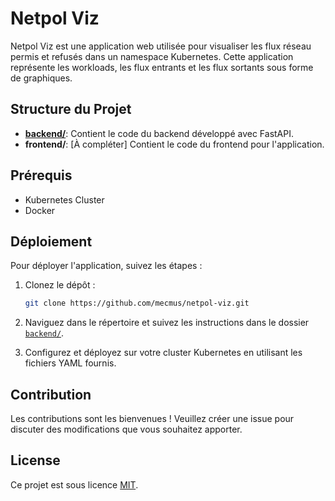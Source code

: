 # Netpol Viz

Netpol Viz est une application web utilisée pour visualiser les flux réseau permis et refusés dans un namespace Kubernetes. Cette application représente les workloads, les flux entrants et les flux sortants sous forme de graphiques.

## Structure du Projet

- **[backend/](backend/README.md)**: Contient le code du backend développé avec FastAPI.
- **frontend/**: [À compléter] Contient le code du frontend pour l'application.

## Prérequis

- Kubernetes Cluster
- Docker

## Déploiement

Pour déployer l'application, suivez les étapes :

1. Clonez le dépôt :
   ```bash
   git clone https://github.com/mecmus/netpol-viz.git
   ```

2. Naviguez dans le répertoire et suivez les instructions dans le dossier [`backend/`](backend/README.md).

3. Configurez et déployez sur votre cluster Kubernetes en utilisant les fichiers YAML fournis.

## Contribution

Les contributions sont les bienvenues ! Veuillez créer une issue pour discuter des modifications que vous souhaitez apporter.

## License

Ce projet est sous licence [MIT](LICENSE).
